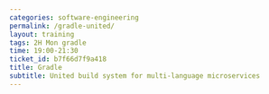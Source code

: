 ```yaml
---
categories: software-engineering
permalink: /gradle-united/
layout: training 
tags: 2H Mon gradle
time: 19:00-21:30
ticket_id: b7f66d7f9a418
title: Gradle
subtitle: United build system for multi-language microservices
---
```

